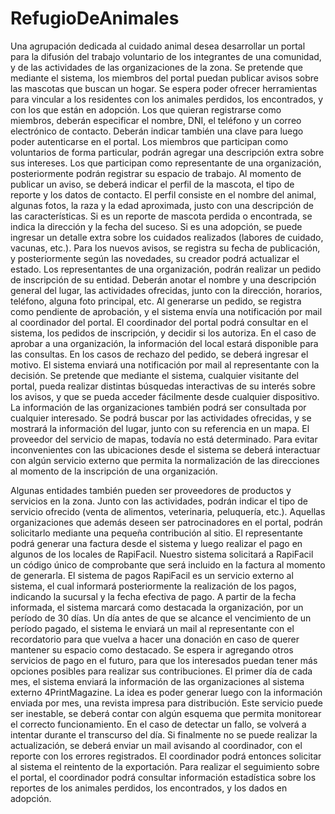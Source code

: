 # RefugioDeAnimales

Una agrupación dedicada al cuidado animal desea desarrollar un portal para la
difusión del trabajo voluntario de los integrantes de una comunidad, y de las actividades
de las organizaciones de la zona.
Se pretende que mediante el sistema, los miembros del portal puedan publicar
avisos sobre las mascotas que buscan un hogar. Se espera poder ofrecer herramientas
para vincular a los residentes con los animales perdidos, los encontrados, y con los que
están en adopción.
Los que quieran registrarse como miembros, deberán especificar el nombre, DNI,
el teléfono y un correo electrónico de contacto. Deberán indicar también una clave para
luego poder autenticarse en el portal.
Los miembros que participan como voluntarios de forma particular, podrán
agregar una descripción extra sobre sus intereses. Los que participan como
representante de una organización, posteriormente podrán registrar su espacio de
trabajo.
Al momento de publicar un aviso, se deberá indicar el perfil de la mascota, el tipo
de reporte y los datos de contacto. El perfil consiste en el nombre del animal, algunas
fotos, la raza y la edad aproximada, justo con una descripción de las características. Si
es un reporte de mascota perdida o encontrada, se indica la dirección y la fecha del
suceso. Si es una adopción, se puede ingresar un detalle extra sobre los cuidados
realizados (labores de cuidado, vacunas, etc.). Para los nuevos avisos, se registra su
fecha de publicación, y posteriormente según las novedades, su creador podrá
actualizar el estado.
Los representantes de una organización, podrán realizar un pedido de inscripción
de su entidad. Deberán anotar el nombre y una descripción general del lugar, las
actividades ofrecidas, junto con la dirección, horarios, teléfono, alguna foto principal,
etc. Al generarse un pedido, se registra como pendiente de aprobación, y el sistema
envía una notificación por mail al coordinador del portal.
El coordinador del portal podrá consultar en el sistema, los pedidos de
inscripción, y decidir si los autoriza. En el caso de aprobar a una organización, la
información del local estará disponible para las consultas. En los casos de rechazo del
pedido, se deberá ingresar el motivo. El sistema enviará una notificación por mail al
representante con la decisión.
Se pretende que mediante el sistema, cualquier visitante del portal, pueda
realizar distintas búsquedas interactivas de su interés sobre los avisos, y que se pueda
acceder fácilmente desde cualquier dispositivo.
La información de las organizaciones también podrá ser consultada por cualquier
interesado. Se podrá buscar por las actividades ofrecidas, y se mostrará la información
del lugar, junto con su referencia en un mapa. El proveedor del servicio de mapas,
todavía no está determinado. Para evitar inconvenientes con las ubicaciones desde el
sistema se deberá interactuar con algún servicio externo que permita la normalización
de las direcciones al momento de la inscripción de una organización.

Algunas entidades también pueden ser proveedores de productos y servicios en
la zona. Junto con las actividades, podrán indicar el tipo de servicio ofrecido (venta de
alimentos, veterinaria, peluquería, etc.). Aquellas organizaciones que además deseen
ser patrocinadores en el portal, podrán solicitarlo mediante una pequeña contribución al
sitio. El representante podrá generar una factura desde el sistema y luego realizar el
pago en algunos de los locales de RapiFacil. Nuestro sistema solicitará a RapiFacil un
código único de comprobante que será incluido en la factura al momento de generarla.
El sistema de pagos RapiFacil es un servicio externo al sistema, el cual informará
posteriormente la realización de los pagos, indicando la sucursal y la fecha efectiva de
pago. A partir de la fecha informada, el sistema marcará como destacada la
organización, por un período de 30 días.
Un día antes de que se alcance el vencimiento de un período pagado, el sistema
le enviará un mail al representante con el recordatorio para que vuelva a hacer una
donación en caso de querer mantener su espacio como destacado.
Se espera ir agregando otros servicios de pago en el futuro, para que los
interesados puedan tener más opciones posibles para realizar sus contribuciones.
El primer día de cada mes, el sistema enviará la información de las
organizaciones al sistema externo 4PrintMagazine. La idea es poder generar luego con
la información enviada por mes, una revista impresa para distribución. Este servicio
puede ser inestable, se deberá contar con algún esquema que permita monitorear el
correcto funcionamiento. En el caso de detectar un fallo, se volverá a intentar durante el
transcurso del día. Si finalmente no se puede realizar la actualización, se deberá enviar
un mail avisando al coordinador, con el reporte con los errores registrados. El
coordinador podrá entonces solicitar al sistema el reintento de la exportación.
Para realizar el seguimiento sobre el portal, el coordinador podrá consultar
información estadística sobre los reportes de los animales perdidos, los encontrados, y
los dados en adopción.

